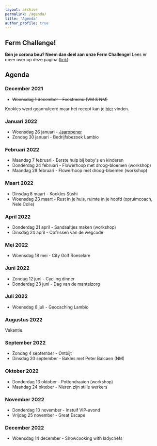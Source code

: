 ```yaml
---
layout: archive
permalink: /agenda/
title: "Agenda"
author_profile: true
---
```


## Ferm Challenge!

**Ben je corona beu? Neem dan deel aan onze Ferm Challenge!** Lees er meer over op deze pagina ([link](/challenges/)).

## Agenda

### December 2021

- <s>Woensdag 1 december - Feestmenu (VM & NM)</s>

Kookles werd geannuleerd maar het recept kan je [hier](/assets/media/agenda/feestmenu.pdf) vinden.

### Januari 2022

- Woensdag 26 januari - [Jaaropener](/assets/media/agenda/2022-01-jaaropener.pdf)
- Zondag 30 januari - Bedrijfsbezoek Lambio

### Februari 2022

- Maandag 7 februari - Eerste hulp bij baby's en kinderen
- Donderdag 24 februari - Flowerhoop met droog-bloemen (workshop)
- Maandag 28 februari - Flowerhoop met droog-bloemen (workshop)

### Maart 2022

- Dinsdag 8 maart - Kookles Sushi
- Woensdag 23 maart - Rust in je huis, ruimte in je hoofd (opruimcoach, Nele Colle)

### April 2022

- Donderdag 21 april - Sandaaltjes maken (workshop)
- Dinsdag 24 april - Opfrissen van de wegcode

### Mei 2022

- Woensdag 18 mei - City Golf Roeselare

### Juni 2022

- Zondag 12 juni - Cycling dinner
- Donderdag 23 juni - Dag van de mantelzorg

### Juli 2022

- Woensdag 6 juli - Geocaching Lambio

### Augustus 2022

Vakantie.

### September 2022

- Zondag 4 september - Ontbijt
- Dinsdag 20 september - Bakles met Peter Balcaen (NM)

### Oktober 2022

- Donderdag 13 oktober - Pottendraaien (workshop)
- Maandag 24 oktober - Nieren zijn stille werkers

### November 2022

- Donderdag 10 november - Instuif VIP-avond
- Vrijdag 25 november - Great Escape

### December 2022

- Woensdag 14 december - Showcooking with ladychefs
